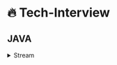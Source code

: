 # 🔥 Tech-Interview

## JAVA

<details>
<summary>Stream</summary>

- 선언형 방식으로 컬렉션의 데이터를 조작하는 API
- 외부 반복을 통해 작업하는 컬렉션과 달리 내부 반복을 통해 작업 수행
- 스트림은 재사용이 가능한 컬렉션과 달리 한번만 사용 (=불변)
- 지연 연산을 통해 성능 최적화

</div>
</details>

<br>


<br>